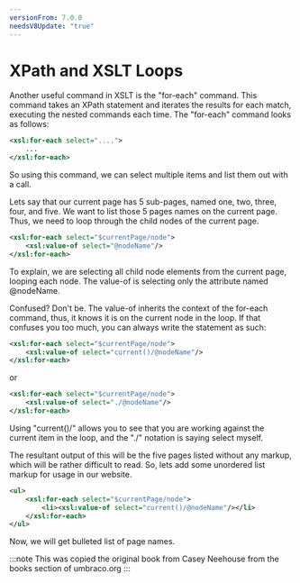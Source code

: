```yaml
---
versionFrom: 7.0.0
needsV8Update: "true"
---
```


# XPath and XSLT Loops

Another useful command in XSLT is the "for-each" command.  This command takes an XPath statement and iterates the results for each match, executing the nested commands each time.  The "for-each" command looks as follows:

```xml
<xsl:for-each select="....">
    ...
</xsl:for-each>
```

So using this command, we can select multiple items and list them out with a call.

Lets say that our current page has 5 sub-pages, named one, two, three, four, and five.  We want to list those 5 pages names on the current page.  Thus, we need to loop through the child nodes of the current page.

```xml
<xsl:for-each select="$currentPage/node">
    <xsl:value-of select="@nodeName"/>
</xsl:for-each>
```

To explain, we are selecting all child node elements from the current page, looping each node.  The value-of is selecting only the attribute named @nodeName.

Confused?  Don't be. The value-of inherits the context of the for-each command, thus, it knows it is on the current node in the loop.  If that confuses you too much, you can always write the statement as such:

```xml
<xsl:for-each select="$currentPage/node">
    <xsl:value-of select="current()/@nodeName"/>
</xsl:for-each>
```
	
or

```xml
<xsl:for-each select="$currentPage/node">
    <xsl:value-of select="./@nodeName"/>
</xsl:for-each>
```

Using "current()/" allows you to see that you are working against the current item in the loop, and the "./" notation is saying select myself.

The resultant output of this will be the five pages listed without any markup, which will be rather difficult to read.  So, lets add some unordered list markup for usage in our website.

```xml
<ul>
    <xsl:for-each select="$currentPage/node">
        <li><xsl:value-of select="current()/@nodeName"/></li>
    </xsl:for-each>
</ul>
```
	
Now, we will get bulleted list of page names.

:::note
This was copied the original book from Casey Neehouse from the books section of umbraco.org
:::
